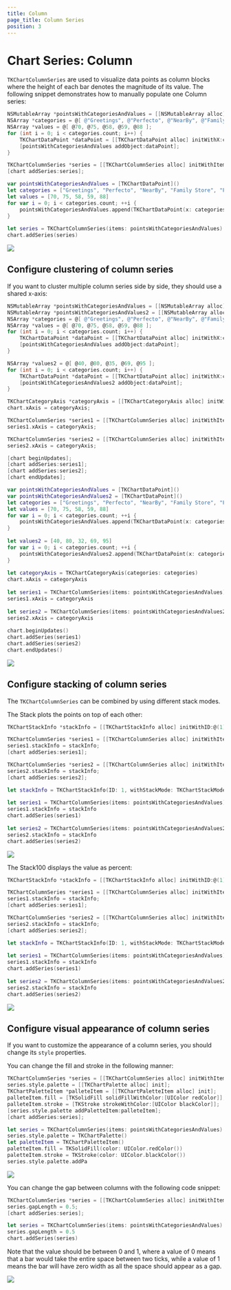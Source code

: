 ```yaml
---
title: Column
page_title: Column Series
position: 3
---
```


# Chart Series: Column

<code>TKChartColumnSeries</code> are used to visualize data points as column blocks where the height of each bar denotes the magnitude of its value. The following snippet demonstrates how to manually populate one Column series:

```Objective-C
NSMutableArray *pointsWithCategoriesAndValues = [[NSMutableArray alloc] init];
NSArray *categories = @[ @"Greetings", @"Perfecto", @"NearBy", @"Family Store", @"Fresh & Green" ];
NSArray *values = @[ @70, @75, @58, @59, @88 ];
for (int i = 0; i < categories.count; i++) {
    TKChartDataPoint *dataPoint = [[TKChartDataPoint alloc] initWithX:categories[i] Y:values[i]];
    [pointsWithCategoriesAndValues addObject:dataPoint];
}

TKChartColumnSeries *series = [[TKChartColumnSeries alloc] initWithItems:pointsWithCategoriesAndValues];
[chart addSeries:series];
```
```Swift
var pointsWithCategoriesAndValues = [TKChartDataPoint]()
let categories = ["Greetings", "Perfecto", "NearBy", "Family Store", "Fresh & Green" ];
let values = [70, 75, 58, 59, 88]
for var i = 0; i < categories.count; ++i {
    pointsWithCategoriesAndValues.append(TKChartDataPoint(x: categories[i], y: values[i]))
}
    
let series = TKChartColumnSeries(items: pointsWithCategoriesAndValues)
chart.addSeries(series)
```

<img src="../../images/chart-series-column001.png"/>

## Configure clustering of column series

If you want to cluster multiple column series side by side, they should use a shared x-axis:

```Objective-C
NSMutableArray *pointsWithCategoriesAndValues = [[NSMutableArray alloc] init];
NSMutableArray *pointsWithCategoriesAndValues2 = [[NSMutableArray alloc] init];
NSArray *categories = @[ @"Greetings", @"Perfecto", @"NearBy", @"Family Store", @"Fresh & Green" ];
NSArray *values = @[ @70, @75, @58, @59, @88 ];
for (int i = 0; i < categories.count; i++) {
    TKChartDataPoint *dataPoint = [[TKChartDataPoint alloc] initWithX:categories[i] Y:values[i]];
    [pointsWithCategoriesAndValues addObject:dataPoint];
}

NSArray *values2 = @[ @40, @80, @35, @69, @95 ];
for (int i = 0; i < categories.count; i++) {
    TKChartDataPoint *dataPoint = [[TKChartDataPoint alloc] initWithX:categories[i] Y:values2[i]];
    [pointsWithCategoriesAndValues2 addObject:dataPoint];
}

TKChartCategoryAxis *categoryAxis = [[TKChartCategoryAxis alloc] initWithCategories:categories];
chart.xAxis = categoryAxis;

TKChartColumnSeries *series1 = [[TKChartColumnSeries alloc] initWithItems:pointsWithCategoriesAndValues];
series1.xAxis = categoryAxis;

TKChartColumnSeries *series2 = [[TKChartColumnSeries alloc] initWithItems:pointsWithCategoriesAndValues2];
series2.xAxis = categoryAxis;

[chart beginUpdates];
[chart addSeries:series1];
[chart addSeries:series2];
[chart endUpdates];
```
```Swift
var pointsWithCategoriesAndValues = [TKChartDataPoint]()
var pointsWithCategoriesAndValues2 = [TKChartDataPoint]()
let categories = ["Greetings", "Perfecto", "NearBy", "Family Store", "Fresh & Green" ];
let values = [70, 75, 58, 59, 88]
for var i = 0; i < categories.count; ++i {
    pointsWithCategoriesAndValues.append(TKChartDataPoint(x: categories[i], y: values[i]))
}
    
let values2 = [40, 80, 32, 69, 95]
for var i = 0; i < categories.count; ++i {
    pointsWithCategoriesAndValues2.append(TKChartDataPoint(x: categories[i], y: values[i]))
}
    
let categoryAxis = TKChartCategoryAxis(categories: categories)
chart.xAxis = categoryAxis
    
let series1 = TKChartColumnSeries(items: pointsWithCategoriesAndValues)
series1.xAxis = categoryAxis
    
let series2 = TKChartColumnSeries(items: pointsWithCategoriesAndValues2)
series2.xAxis = categoryAxis
    
chart.beginUpdates()
chart.addSeries(series1)
chart.addSeries(series2)
chart.endUpdates()
```

<img src="../../images/chart-series-column002.png"/>

## Configure stacking of column series

The <code>TKChartColumnSeries</code> can be combined by using different stack modes.

The Stack plots the points on top of each other:

```Objective-C
TKChartStackInfo *stackInfo = [[TKChartStackInfo alloc] initWithID:@(1) withStackMode:TKChartStackModeStack];

TKChartColumnSeries *series1 = [[TKChartColumnSeries alloc] initWithItems:pointsWithCategoriesAndValues];
series1.stackInfo = stackInfo;
[chart addSeries:series1];

TKChartColumnSeries *series2 = [[TKChartColumnSeries alloc] initWithItems:pointsWithCategoriesAndValues2];
series2.stackInfo = stackInfo;
[chart addSeries:series2];
```
```Swift
let stackInfo = TKChartStackInfo(ID: 1, withStackMode: TKChartStackModeStack)
    
let series1 = TKChartColumnSeries(items: pointsWithCategoriesAndValues)
series1.stackInfo = stackInfo
chart.addSeries(series1)
    
let series2 = TKChartColumnSeries(items: pointsWithCategoriesAndValues2)
series2.stackInfo = stackInfo
chart.addSeries(series2)
```

<img src="../../images/chart-series-column003.png"/>

The Stack100 displays the value as percent:

```Objective-C
TKChartStackInfo *stackInfo = [[TKChartStackInfo alloc] initWithID:@(1) withStackMode:TKChartStackModeStack100];

TKChartColumnSeries *series1 = [[TKChartColumnSeries alloc] initWithItems:pointsWithCategoriesAndValues];
series1.stackInfo = stackInfo;
[chart addSeries:series1];

TKChartColumnSeries *series2 = [[TKChartColumnSeries alloc] initWithItems:pointsWithCategoriesAndValues2];
series2.stackInfo = stackInfo;
[chart addSeries:series2];
```
```Swift
let stackInfo = TKChartStackInfo(ID: 1, withStackMode: TKChartStackModeStack100)
    
let series1 = TKChartColumnSeries(items: pointsWithCategoriesAndValues)
series1.stackInfo = stackInfo
chart.addSeries(series1)
    
let series2 = TKChartColumnSeries(items: pointsWithCategoriesAndValues2)
series2.stackInfo = stackInfo
chart.addSeries(series2)
```

<img src="../../images/chart-series-column004.png"/>

## Configure visual appearance of column series

If you want to customize the appearance of a column series, you should change its <code>style</code> properties.

You can change the fill and stroke in the following manner:

```Objective-C
TKChartColumnSeries *series = [[TKChartColumnSeries alloc] initWithItems:pointsWithCategoriesAndValues];
series.style.palette = [[TKChartPalette alloc] init];
TKChartPaletteItem *palleteItem = [[TKChartPaletteItem alloc] init];
palleteItem.fill = [TKSolidFill solidFillWithColor:[UIColor redColor]];
palleteItem.stroke = [TKStroke strokeWithColor:[UIColor blackColor]];
[series.style.palette addPaletteItem:palleteItem];
[chart addSeries:series];
```	
```Swift
let series = TKChartColumnSeries(items: pointsWithCategoriesAndValues)
series.style.palette = TKChartPalette()
let paletteItem = TKChartPaletteItem()
paletteItem.fill = TKSolidFill(color: UIColor.redColor())
paletteItem.stroke = TKStroke(color: UIColor.blackColor())
series.style.palette.addPa
```

<img src="../../images/chart-series-column005.png"/>

You can change the gap between columns with the following code snippet:

```Objective-C
TKChartColumnSeries *series = [[TKChartColumnSeries alloc] initWithItems:pointsWithCategoriesAndValues];
series.gapLength = 0.5;
[chart addSeries:series];
```
```Swift
let series = TKChartColumnSeries(items: pointsWithCategoriesAndValues)
series.gapLength = 0.5
chart.addSeries(series)
```

Note that the value should be between 0 and 1, where a value of 0 means that a bar would take the entire space between two ticks, while a value of 1 means the bar will have zero width as all the space should appear as a gap.

<img src="../../images/chart-series-column006.png"/>
